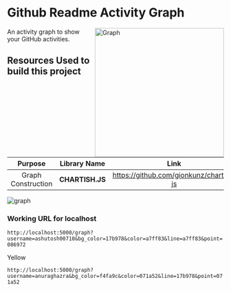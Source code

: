 # Github Readme Activity Graph

<img align="right" src="https://github.com/Ashutosh00710/github-readme-activity-graph/blob/main/asset/graph.jpg" alt="Graph" height=300/>

An activity graph to show your GitHub activities.

## Resources Used to build this project

|      Purpose       |  Library Name   |                   Link                    |
| :----------------: | :-------------: | :---------------------------------------: |
| Graph Construction | **CHARTISH.JS** | <https://github.com/gionkunz/chartist-js> |

<img src="https://activity-graph.herokuapp.com/Ashutosh00710" alt="graph"/>

### Working URL for localhost

`http://localhost:5000/graph?username=ashutosh00710&bg_color=17b978&color=a7ff83&line=a7ff83&point=086972`

Yellow

`http://localhost:5000/graph?username=anuraghazra&bg_color=f4fa9c&color=071a52&line=17b978&point=071a52`
